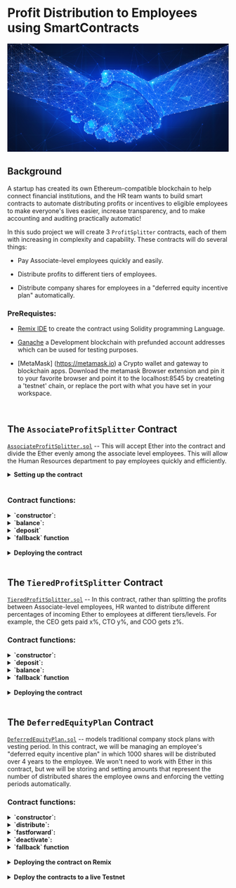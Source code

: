 # Profit Distribution to Employees using SmartContracts


![contract](Images/smart_contract.png)

## Background

A startup has created its own Ethereum-compatible blockchain to help connect financial institutions, and the HR team wants to build smart contracts to automate distributing profits or incentives to eligible employees to make everyone's lives easier, increase transparency, and to make accounting and auditing practically automatic!

In this sudo project we will create 3 `ProfitSplitter` contracts, each of them with increasing in complexity and capability. These contracts will do several things:

* Pay Associate-level employees quickly and easily.

* Distribute profits to different tiers of employees.

* Distribute company shares for employees in a "deferred equity incentive plan" automatically.


### PreRequistes:

* [Remix IDE](https://remix.ethereum.org) to create the contract using Solidity programming Language.

* [Ganache](https://www.trufflesuite.com/ganache) a Development blockchain with prefunded account addresses which can be uused for testing purposes. 

* [MetaMask] (https://metamask.io) a Crypto wallet and gateway to blockchain apps. Download the metamask Browser extension and pin it to your favorite browser and point it to the localhost:8545 by createting a 'testnet' chain, or replace the port with what you have set in your workspace.

<br>


## The `AssociateProfitSplitter` Contract

[`AssociateProfitSplitter.sol`](AssociateProfitSplitter.sol) -- This will accept Ether into the contract and divide the Ether evenly among the associate level employees. This will allow the Human Resources department to pay employees quickly and efficiently.

<details><summary>  <b> Setting up the contract </b></summary>

- Using the following `public` variables, We will setup the contract between the HR Team and the employees or the benificiaries to whom we want to distribute the incentives or profits.  

  - `employee_one` -- The `address` of the first employee. Make sure to set this to `payable`.

  - `employee_two` -- Another `address payable` that represents the second employee.

  - `employee_three` -- The third `address payable` that represents the third employee.

  - `owner` -- the owner of the contract or the HR department address that deposits the ether to the employees. defaulted to msg.sender in the contract contructor function.

</details> <br>

### Contract functions: 

<details><summary> <b> 
`constructor`: </b> </summary>

Initializes the contract with and presets the employee addresses to equal the parameter values. This will allow us to avoid hardcoding the employee addresses.:

- params:

  -  `address payable _one`

  - `address payable _two`

  - `address payable _three`

</details>

<details><summary> <b> 
`balance`: </b> </summary>

  - This function returns the contract's current balance. Since the contract   is set to distribute Ether or profits to the beneficiaries without hodling any balance within the contract, this function always return `0`. if there are any balances left after distribution due to the fractional remainder, the balance is sent back to the depositor or the sender, in this case the HR Department. 

  - functon is declared as `public view` as it does not modify the contract state or the memory, but can read from them.

  - params : none. reads the address(this) to fetch the contract balance
  - returns: contract balance ensuring no ether is withheld in the contract

</details>

<details><summary> <b> 
`deposit` </b> </summary>

  - This function is defined as  `public payable` as it transfers the funds/ether to the beneficiaries. We enforce this fuunction to ensure only the owner can call the function using the require condition.

  - function performs the following steps:

    - Sets a `uint amount` to equal `msg.value / 3;` in order to calculate the split value of the Ether.

    - for each of the employee listed in the contract, this function transfers the `amount` calcuated by previous step.

    - Since `uint` only contains positive whole numbers, and Solidity does not fully support float/decimals, we must deal with a potential remainder at the end of this function since `amount` will discard the remainder during division.

    - We may either have `1` or `2` wei leftover, so transfer the `msg.value - amount * 3` back to `msg.sender`. This will re-multiply the `amount` by 3, then subtract it from the `msg.value` to account for any leftover wei, and send it back to Human Resources.

  -  params: none. reads the global vairables msg.sender and owner to verify only owner is able to deposit
  -  returns: none. calls the `balance` function internally to update the contract balance 

</details>

<details><summary> <b> 
`fallback` function </b> </summary>
  
  - fallback function declared as `external payable`, calls the `deposit` function from within it. This will ensure that the logic in `deposit` executes if Ether is sent directly to the contract. This is important to prevent Ether from being locked in the contract since we don't have a `withdraw` function in this use-case.

  - params: none
  - returns: none. calls deposit function to capture the ether sent directly to the contract

</details>

<br>
<details><summary> <b> 
Deploying the contract </b> </summary>

- In the `Deploy` tab in Remix, deploy the contract to local Ganache chain by connecting to `Injected Web3` and ensuring MetaMask is pointed to `localhost:8545`.

 - Prior to deploying, fill in the constructor parameters with designated `employee` addresses.

- Test the `deposit` function by sending various values. Keep an eye on the `employee` balances as you send different amounts of Ether to the contract and ensure the logic is executing properly.

- <table> <tr> <td>
- deploy the contract by entering the employee addresses
![Deploy Profitsplitter](Images/deploy_profitsplitter.PNG) </td> <td>

- enter the amount to be distributed in the 'value' field and select the denomination (wei, gwei, fenney or Ether)
![Transact Profitsplitter](Images/transact_profitsplitter.PNG) </td> </tr>

<tr> <td>

![Deposit Profitsplitter](Images/deposit_profitsplitter.PNG) </td> <td>
![confirmation](Images/confirmation.PNG) </td> </tr>

</table>

</details>

<br>

## The `TieredProfitSplitter` Contract

[`TieredProfitSplitter.sol`](TieredProfitSplitter.sol)  -- In this contract, rather than splitting the profits between Associate-level employees, HR wanted to distribute different percentages of incoming Ether to employees at different tiers/levels. For example, the CEO gets paid x%, CTO y%, and COO gets z%.


### Contract functions: 

<details><summary> <b> 
`constructor`: </b> </summary>

Initializes the contract with  predefined employee addresses and the %age share to equal the parameter values. This will allow us to avoid hardcoding the employee addresses anad the %share distribution. These values are set in stone at the time of contract creation and will remain the same through the contract life. 

- params:

  -  `address payable ceo`

  - `address payable cto`

  - `address payable coo`

  - `uint ceo_share`

  - `uint cto_share`

  - `uint coo_share`


</details>

<details><summary> <b> 
`deposit`: </b> </summary>


- This function is defined as  `public payable` as it transfers the funds/ether to the beneficiaries. We enforce this fuunction to ensure only the owner can call the function using the require condition.

- function performs the following steps:

  - Calculates the number of points/units by dividing `msg.value` by `100` representing a percentage of the value to be shared. For example, `points * 60` will output a number that is ~60% of the `msg.value`.

  - For each employee, calculates the amount to be sent using `amount` to equal the number of `points` multiplied by the percentage (say, 60 for 60%).

  - After calculating the `amount` for the first employee, adds the `amount` to the `total` to keep a running total of how much of the `msg.value` are distributed so far.

  - Transfers the `amount` to `employee_one` and Repeats the steps for each employee, setting the `amount` to equal the `points` multiplied by their given percentage.

  - Sends the remainder to the employee with the highest percentage by subtracting `total` from `msg.value`, and sending that to an employee.

</details>

</details>

<details><summary> <b> 
`balance`: </b> </summary>

  - This function returns the contract's current balance. Since the contract   is set to distribute Ether or profits to the beneficiaries without hodling any balance within the contract, this function always return `0`. if there are any balances left after distribution due to the fractional remainder, the balance is sent back to the depositor or the sender, in this case the HR Department. 

  - functon is declared as `public view` as it does not modify the contract state or the memory, but can read from them.

  - params : none. reads the address(this) to fetch the contract balance
  - returns: contract balance ensuring no ether is withheld in the contract

</details>

  <details><summary> <b> 
`fallback` function </b> </summary>
  
  - fallback function declared as `external payable`, calls the `deposit` function from within it. This will ensure that the logic in `deposit` executes if Ether is sent directly to the contract. This is important to prevent Ether from being locked in the contract since we don't have a `withdraw` function in this use-case.

  - params: none
  - returns: none. calls deposit function to capture the ether sent directly to the contract

</details>
<br>

<details><summary> <b> 
Deploying the contract </b> </summary>

- In the `Deploy` tab in Remix, deploy the contract to local Ganache chain by connecting to `Injected Web3` and ensuring MetaMask is pointed to `localhost:8545`.

 - Prior to deploying, fill in the constructor parameters with designated `employee` addresses and %age share to be distributed to each of these employees.

- Test the `deposit` function by sending various values. Keep an eye on the `employee` balances as you send different amounts of Ether to the contract and ensure the logic is executing properly.

- <table> <tr> <td>
- contract compilation
![Compile Tieredsplitter](Images/compile_tieredsplitter.PNG) </td> <td>

- deploy the contract by entering the addresses and %share for each tier
![Deploy Tieredsplitter](Images/deploy_tieredsplitter.PNG) </td> </tr>

<tr> <td>

- initiate the transaction
![Transact Tieredsplitter](Images/transact_tieredsplitter.PNG) </td> <td>

![confirmation](Images/deposit_tieredsplitter.PNG) </td> </tr>

</table>

</details>

<br>

## The `DeferredEquityPlan` Contract

[`DeferredEquityPlan.sol`](DeferredEquityPlan.sol) -- models traditional company stock plans with vesting period. In this contract, we will be managing an employee's "deferred equity incentive plan" in which 1000 shares will be distributed over 4 years to the employee. We won't need to work with Ether in this contract, but we will be storing and setting amounts that represent the number of distributed shares the employee owns and enforcing the vetting periods automatically.

### Contract functions: 

<details><summary> <b> 
`constructor`: </b> </summary>

- Human Resources will be set up as the owner of the contract in the constructor as the `msg.sender`, since HR will be deploying the contract.

- sets the contract initialization variables: 

  - bool `active` = true -- indicating the contract is active. This will enable to set the flag to inactive should either HR or the employee decides to exit of the contract.
  
  - sets the `total_shares` to `1000` - this is total number of shares to be distributed in 4 years

  - `annual_distribution` to `250`. This equates to a 4 year vesting period for the `total_shares`, as `250` will be distributed per year. Since it is expensive (gas estimate) to calculate this in Solidity, we can simply set these values manually. 

  - The `uint start_time = now;` line permanently stores the contract's start date. We'll use this to calculate the vested shares later. 
  
  - `unlock_time` to equal `now` plus `365 days`. --increments each distribution period.

  * `distributed_shares` will track how many vested shares the employee has claimed and was distributed. By default, this is `0`.

</details>
<details><summary> <b> 
`distribute`: </b> </summary>

- This function requires a few conditions to be met before the vested shares are distributed, enforced using `require` statements
  - Require that `unlock_time` is less than or equal to `now`.

  - Require that `distributed_shares` is less than the `total_shares` the employee was set for.

  - Requires only the `owner` (HR) or the `employee` to be able to access this function

- Every time the amount is distributed the account is locked for another 365 days (`unlock_time` += 365 days) in line with the vesting period. After the `require` statements, add `365 days` to the `unlock_time`. 

- The new value for `distributed_shares` is calculated using number of years have passed since `start_time` multiplied by `annual_distributions`.

- finally it checks that in case the employee does not cash out until 5+ years after the contract start, the contract does not reward more than the `total_shares` agreed upon in the contract.

</details>

<details><summary> <b> 
`fastforward`: </b> </summary>

- In order to test the timelock (vesting period) functionality, a new variable called `uint fakenow = now;` is defined in the contract variable declaration section, which is used replacing `now` in every other instance of `now`. 

- `fastforward` function manipulates `fakenow` during testing by allowing us to move the time forward.

- note that evertime we use the `fastforward` function, a transaction is initiated charging the gas for the compute time and power used to calculate the `fakenow` time.  

    ```solidity
    function fastforward() public {
        fakenow += 200 days;
    }
    ```
</details>
<details><summary> <b> 
`deactivate`: </b> </summary>

- This function deactivates the contract in case either the employee or the HR wants to terminate for any reason such as employee resignation etc., 

- Can be only be accessed or deactivated by HR or the employee. enforced via `requires` statement.

- once deactivated, the contract `active` flag is set to `false` and can never be reset back to true.


</details>

<details><summary> <b> 
`fallback` function </b> </summary>
  
  - fallback function declared as `external payable`, calls the `deposit` function from within it. This will ensure that the logic in `deposit` executes if Ether is sent directly to the contract. This is important to prevent Ether from being locked in the contract since we don't have a `withdraw` function in this use-case.

  - params: none
  - returns: none. calls deposit function to capture the ether sent directly to the contract
</details>
<br>
<details><summary> <b> 
Deploying the contract on Remix </b> </summary>

- In the `Deploy` tab in Remix, deploy the contract to local Ganache chain by connecting to `Injected Web3` and ensuring MetaMask is pointed to `localhost:8545`.

 - Prior to deploying, fill in the constructor parameters with designated `employee` addresses and %age share to be distributed to each of these employees.

 - Test the `deposit` function by sending various values. Keep an eye on the `employee` balances as you send different amounts of Ether to the contract and ensure the logic is executing properly.

- <table> <tr> <td>
- compile the contract
![Compile Deferredequity](Images/compile_deferredequity.PNG) </td> <td>

- deploy the contract by entering the employee address
![Deploy Deferredequity](Images/deploy_deferredequity.PNG) </td> </tr>

<tr> <td>

![Deployed Deferredequity](Images/deployed_deferredequity.PNG) </td> <td> 
- Account is locked for 365 days. Use fastforward function to move the time forward by 365 days to be able to test.
<br>
![Account Locked](Images/account_locked.PNG) </td> </tr>

<tr> <td>

- invoke fastforward two times (200 + 200 days) so the unlock period is less than fakenow and confirm the gas estimate
![fastforward](Images/fastforward.PNG) </td> <td>

-  distribute the equity and confirm the gas
![Distribute Equity](Images/distribute_equity.PNG) </td> </tr>

<tr> <td>

![confirmation](Images/confirmation.PNG) </td> <td>

- check the distributed amount
![Distributed Equity](Images/distributed_shares.PNG) </td> </tr>
</table>

</details>
<br>
<details><summary> <b> 
Deploy the contracts to a live Testnet</b> </summary>

- Point MetaMask to the Kovan or Ropsten network. Ensure you have test Ether on this network. If you dont have test ether you can use [!Ropsten faucet](https://faucet.ropsten.be/) to request ether.

- After switching MetaMask to Ropsten, deploy the contracts the same way it was deployed on localhost:8545 or local testnet and copy/keep a note of their deployed addresses. Ensure the Injected web3 is selected and 'Ropsten (3) network' is displayed below the environment field. The transactions will also be in your MetaMask history, and on the blockchain permanently to explore later. 

- you can verify the transaction on [!Etherscan](https://ropsten.etherscan.io/) by searching the transactions based on the address used in our contract.

- <table> <tr> <td>
- Point Metamask to Ropsten Test Network
![Point Metamast to Ropsten](Images/metamask_ropsten.PNG) </td> <td>

- Deploy the contract on Ropsten Testnetwork
![Ropsten testnet Deploy](Images/ropsten_deploy.PNG) </td> </tr>

<tr> <td>
- try distributing the equity before the unlock period/vested period

![Distribute Equity](Images/distribution_gas.PNG) </td> <td> 
- Account is locked for 365 days. Use fastforward function to move the time forward by 365 days to be able to test.
<br>
![Account Locked](Images/account_locked_ropsten.PNG) </td> </tr>

<tr> <td>

- invoke fastforward two times (200 + 200 days) so the unlock period is less than fakenow and confirm the gas estimate
![fastforward](Images/fastforward_ropsten.PNG) </td> <td>

![fastforward](Images/fastforward_ropsten_2.PNG) </td> </tr>


<tr> <td>

-  distribute the equity and confirm the gas

![Distribute Equity](Images/distribution_gas.PNG) </td> </tr>

<tr> <td>

- check the distributed shares before the transaction
![Distributed Equity balance](Images/distributed_shares_ropsten.PNG) </td> 

<td>

![confirmation](Images/ropsten_confirmation.PNG) </td> <td>

- check the distributed shares after the transaction
![Distributed Equity balance](Images/distributed_shares_ropsten_2.PNG) </td> </tr>

<tr> <td>

- check the HR account Balance on metamask after the transaction and the transaction history
![HR account balance](Images/account_balance.PNG) </td> <td>

- check the Transaction history on Ropsten Etherscan using HR account address. 

![Etherscan Transactions](Images/tx_etherscan.PNG) </td> <td>



</table>

</details>

